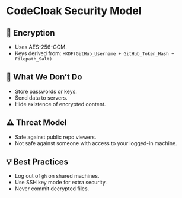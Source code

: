 # CodeCloak Security Model

## 🔐 Encryption

- Uses AES-256-GCM.
- Keys derived from: `HKDF(GitHub_Username + GitHub_Token_Hash + Filepath_Salt)`

## 🚫 What We Don’t Do

- Store passwords or keys.
- Send data to servers.
- Hide existence of encrypted content.

## ⚠️ Threat Model

- Safe against public repo viewers.
- Not safe against someone with access to your logged-in machine.

## 💡 Best Practices

- Log out of `gh` on shared machines.
- Use SSH key mode for extra security.
- Never commit decrypted files.